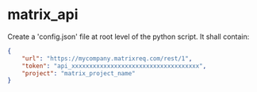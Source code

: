 # matrix_api

Create a 'config.json' file at root level of the python script. It shall contain:

```json
{
    "url": "https://mycompany.matrixreq.com/rest/1",
    "token": "api_xxxxxxxxxxxxxxxxxxxxxxxxxxxxxxxxxxxx",
    "project": "matrix_project_name"
}
```
